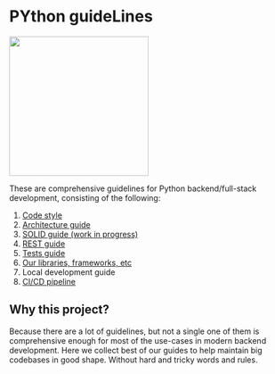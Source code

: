 # PYthon guideLines

<img src="./logo.svg?v2" width="250" />

These are comprehensive guidelines for Python backend/full-stack development, consisting of the following:

1. [Code style](./code-style.md)
1. [Architecture guide](https://habr.com/ru/companies/raiffeisenbank/articles/885792/)
1. [SOLID guide (work in progress)](./solid.md)
1. [REST guide](./rest.md)
2. [Tests guide](./tests.md)
1. [Our libraries, frameworks, etc](./recommended-solutions.md)
1. Local development guide
1. [CI/CD pipeline](https://github.com/insani7y/moscow-python-conf-2024)

Why this project?
----

Because there are a lot of guidelines, but not a single one of them is comprehensive enough for most of the use-cases in modern backend development. Here we collect best of our guides to help maintain big codebases in good shape. Without hard and tricky words and rules.
